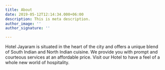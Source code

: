 ```yaml
---
title: About
date: 2019-05-12T12:14:34.000+06:00
description: This is meta description.
author_image: ''
author_signature: ''

---
```

Hotel Jayaram is situated in the heart of the city and offers a unique blend of South Indian and North Indian cuisine. We provide you with prompt and courteous services at an affordable price. Visit our Hotel to have a feel of a whole new world of hospitality.